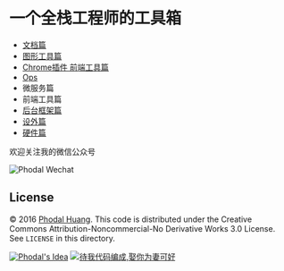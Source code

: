 # 一个全栈工程师的工具箱

 - [文档篇](./chapters/documents.md)
 - [图形工具篇](./chapters/graphics.md)
 - [Chrome插件 前端工具篇](./chapters/fe-plugins.md)
 - [Ops](./chapters/ops.md)
 - 微服务篇
 - 前端工具篇
 - [后台框架篇](./chapters/backend.md)
 - [设外篇](./chapters/devices.md)
 - [硬件篇](./chapters/hardware.md)

欢迎关注我的微信公众号

![Phodal Wechat](http://articles.phodal.com/qrcode.jpg)

License
---

© 2016 [Phodal Huang](https://www.phodal.com). This code is distributed under the Creative Commons Attribution-Noncommercial-No Derivative Works 3.0  License. See `LICENSE` in this directory.

[![Phodal's Idea](http://brand.phodal.com/shields/idea-small.svg)](http://ideas.phodal.com/) [![待我代码编成,娶你为妻可好](http://brand.phodal.com/slogan/slogan.svg)](http://www.xuntayizhan.com/person/ji-ke-ai-qing-zhi-er-shi-dai-wo-dai-ma-bian-cheng-qu-ni-wei-qi-ke-hao-wan/)

